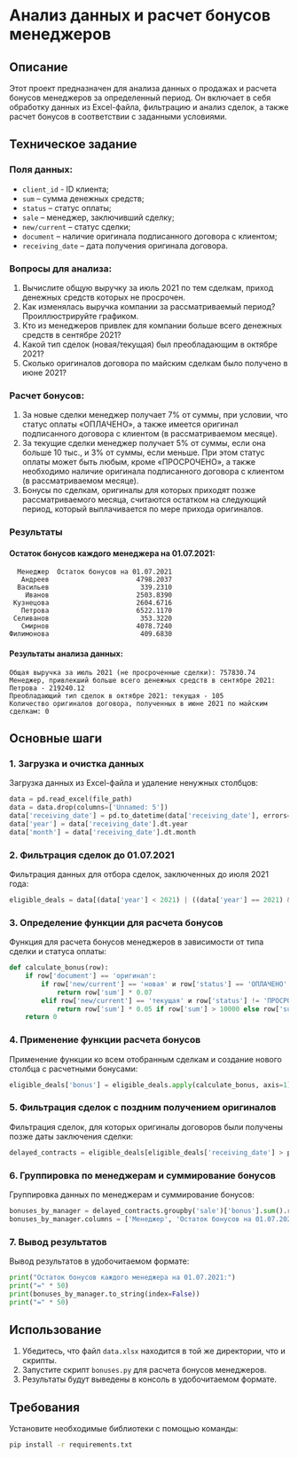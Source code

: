 # Анализ данных и расчет бонусов менеджеров

## Описание

Этот проект предназначен для анализа данных о продажах и расчета бонусов менеджеров за определенный период. Он включает в себя обработку данных из Excel-файла, фильтрацию и анализ сделок, а также расчет бонусов в соответствии с заданными условиями.

## Техническое задание

### Поля данных:
- `client_id` - ID клиента;
- `sum` – сумма денежных средств;
- `status` – статус оплаты;
- `sale` – менеджер, заключивший сделку;
- `new/current` – статус сделки;
- `document` – наличие оригинала подписанного договора с клиентом;
- `receiving_date` – дата получения оригинала договора.

### Вопросы для анализа:
1. Вычислите общую выручку за июль 2021 по тем сделкам, приход денежных средств которых не просрочен.
2. Как изменялась выручка компании за рассматриваемый период? Проиллюстрируйте графиком.
3. Кто из менеджеров привлек для компании больше всего денежных средств в сентябре 2021?
4. Какой тип сделок (новая/текущая) был преобладающим в октябре 2021?
5. Сколько оригиналов договора по майским сделкам было получено в июне 2021?

### Расчет бонусов:
1. За новые сделки менеджер получает 7% от суммы, при условии, что статус оплаты «ОПЛАЧЕНО», а также имеется оригинал подписанного договора с клиентом (в рассматриваемом месяце).
2. За текущие сделки менеджер получает 5% от суммы, если она больше 10 тыс., и 3% от суммы, если меньше. При этом статус оплаты может быть любым, кроме «ПРОСРОЧЕНО», а также необходимо наличие оригинала подписанного договора с клиентом (в рассматриваемом месяце).
3. Бонусы по сделкам, оригиналы для которых приходят позже рассматриваемого месяца, считаются остатком на следующий период, который выплачивается по мере прихода оригиналов.

### Результаты

#### Остаток бонусов каждого менеджера на 01.07.2021:
```plaintext
  Менеджер  Остаток бонусов на 01.07.2021
   Андреев                      4798.2037
  Васильев                       339.2310
    Иванов                      2503.8390
 Кузнецова                      2604.6716
   Петрова                      6522.1170
 Селиванов                       353.3220
   Смирнов                      4078.7240
Филимонова                       409.6830
```

#### Результаты анализа данных:
```plaintext
Общая выручка за июль 2021 (не просроченные сделки): 757830.74
Менеджер, привлекший больше всего денежных средств в сентябре 2021: Петрова - 219240.12
Преобладающий тип сделок в октябре 2021: текущая - 105
Количество оригиналов договора, полученных в июне 2021 по майским сделкам: 0
```

## Основные шаги

### 1. Загрузка и очистка данных

Загрузка данных из Excel-файла и удаление ненужных столбцов:

```python
data = pd.read_excel(file_path)
data = data.drop(columns=['Unnamed: 5'])
data['receiving_date'] = pd.to_datetime(data['receiving_date'], errors='coerce')
data['year'] = data['receiving_date'].dt.year
data['month'] = data['receiving_date'].dt.month
```

### 2. Фильтрация сделок до 01.07.2021

Фильтрация данных для отбора сделок, заключенных до июля 2021 года:

```python
eligible_deals = data[(data['year'] < 2021) | ((data['year'] == 2021) & (data['month'] < 7))].copy()
```

### 3. Определение функции для расчета бонусов

Функция для расчета бонусов менеджеров в зависимости от типа сделки и статуса оплаты:

```python
def calculate_bonus(row):
    if row['document'] == 'оригинал':
        if row['new/current'] == 'новая' и row['status'] == 'ОПЛАЧЕНО':
            return row['sum'] * 0.07
        elif row['new/current'] == 'текущая' и row['status'] != 'ПРОСРОЧЕНО':
            return row['sum'] * 0.05 if row['sum'] > 10000 else row['sum'] * 0.03
    return 0
```

### 4. Применение функции расчета бонусов

Применение функции ко всем отобранным сделкам и создание нового столбца с расчетными бонусами:

```python
eligible_deals['bonus'] = eligible_deals.apply(calculate_bonus, axis=1)
```

### 5. Фильтрация сделок с поздним получением оригиналов

Фильтрация сделок, для которых оригиналы договоров были получены позже даты заключения сделки:

```python
delayed_contracts = eligible_deals[eligible_deals['receiving_date'] > pd.to_datetime(eligible_deals[['year', 'month']].assign(day=1))]
```

### 6. Группировка по менеджерам и суммирование бонусов

Группировка данных по менеджерам и суммирование бонусов:

```python
bonuses_by_manager = delayed_contracts.groupby('sale')['bonus'].sum().reset_index()
bonuses_by_manager.columns = ['Менеджер', 'Остаток бонусов на 01.07.2021']
```

### 7. Вывод результатов

Вывод результатов в удобочитаемом формате:

```python
print("Остаток бонусов каждого менеджера на 01.07.2021:")
print("=" * 50)
print(bonuses_by_manager.to_string(index=False))
print("=" * 50)
```

## Использование

1. Убедитесь, что файл `data.xlsx` находится в той же директории, что и скрипты.
2. Запустите скрипт `bonuses.py` для расчета бонусов менеджеров.
3. Результаты будут выведены в консоль в удобочитаемом формате.

## Требования

Установите необходимые библиотеки с помощью команды:

```sh
pip install -r requirements.txt
```